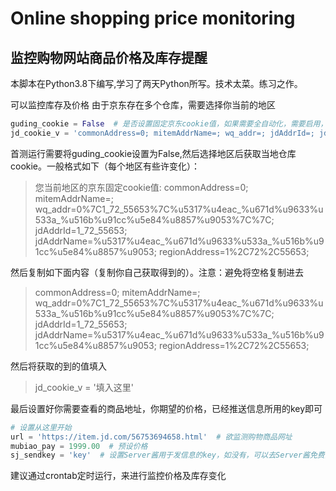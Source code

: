 # Online shopping price monitoring
## 监控购物网站商品价格及库存提醒

本脚本在Python3.8下编写,学习了两天Python所写。技术太菜。练习之作。

可以监控库存及价格
由于京东存在多个仓库，需要选择你当前的地区
```python
guding_cookie = False  # 是否设置固定京东cookie值，如果需要全自动化，需要启用，并修改jd_cookie_v
jd_cookie_v = 'commonAddress=0; mitemAddrName=; wq_addr=; jdAddrId=; jdAddrName= regionAddress=;'  # 京东固定cookie值，需修改。
```
首测运行需要将guding_cookie设置为False,然后选择地区后获取当地仓库cookie。一般格式如下（每个地区有些许变化）：
>您当前地区的京东固定cookie值:  commonAddress=0; mitemAddrName=; wq_addr=0%7C1_72_55653%7C%u5317%u4eac_%u671d%u9633%u533a_%u516b%u91cc%u5e84%u8857%u9053%7C%7C; jdAddrId=1_72_55653; jdAddrName=%u5317%u4eac_%u671d%u9633%u533a_%u516b%u91cc%u5e84%u8857%u9053; regionAddress=1%2C72%2C55653;

然后复制如下面内容（复制你自己获取得到的）。注意：避免将空格复制进去
>commonAddress=0; mitemAddrName=; wq_addr=0%7C1_72_55653%7C%u5317%u4eac_%u671d%u9633%u533a_%u516b%u91cc%u5e84%u8857%u9053%7C%7C; jdAddrId=1_72_55653; jdAddrName=%u5317%u4eac_%u671d%u9633%u533a_%u516b%u91cc%u5e84%u8857%u9053; regionAddress=1%2C72%2C55653;

然后将获取的到的值填入
> jd_cookie_v = '填入这里'

最后设置好你需要查看的商品地址，你期望的价格，已经推送信息所用的key即可
```python
# 设置从这里开始
url = 'https://item.jd.com/56753694658.html'  # 欲监测购物商品网址
mubiao_pay = 1999.00  # 预设价格
sj_sendkey = 'key'  # 设置Server酱用于发信息的key，如没有，可以去Server酱免费注册一个！
```
建议通过crontab定时运行，来进行监控价格及库存变化
